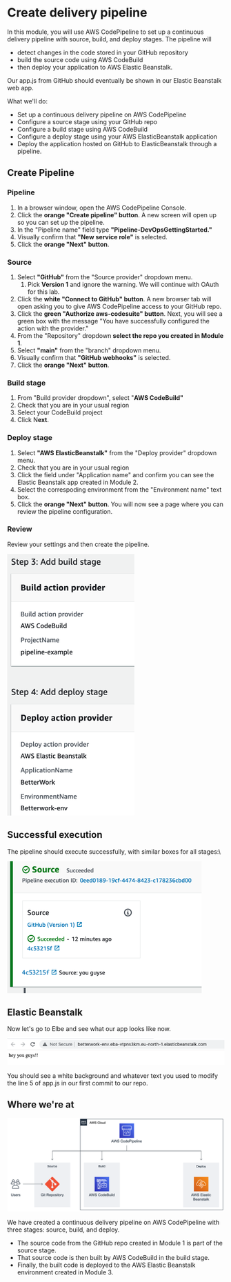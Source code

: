 # Create delivery pipeline

In this module, you will use AWS CodePipeline to set up a continuous delivery pipeline with source, build, and deploy stages. The pipeline will&#x20;

* detect changes in the code stored in your GitHub repository
* build the source code using AWS CodeBuild
* then deploy your application to AWS Elastic Beanstalk.

Our app.js from GitHub should eventually be shown in our Elastic Beanstalk web app.

What we'll do:

* Set up a continuous delivery pipeline on AWS CodePipeline
* Configure a source stage using your GitHub repo
* Configure a build stage using AWS CodeBuild
* Configure a deploy stage using your AWS ElasticBeanstalk application
* Deploy the application hosted on GitHub to ElasticBeanstalk through a pipeline.

## Create Pipeline

### Pipeline

1. In a browser window, open the AWS CodePipeline Console.
2. Click the **orange "Create pipeline" button**. A new screen will open up so you can set up the pipeline.
3. In the "Pipeline name" field type **"Pipeline-DevOpsGettingStarted."**
4. Visually confirm that **"New service role"** is selected.
5. Click the **orange "Next" button**.

### Source

1. Select **"GitHub"** from the "Source provider" dropdown menu.&#x20;
   1. Pick **Version 1** and ignore the warning. We will continue with OAuth for this lab.&#x20;
2. Click the **white "Connect to GitHub" button**. A new browser tab will open asking you to give AWS CodePipeline access to your GitHub repo.
3. Click the **green "Authorize aws-codesuite" button**. Next, you will see a green box with the message "You have successfully configured the action with the provider."
4. From the "Repository" dropdown **select the repo you created in Module 1**.
5. Select **"main"** from the "branch" dropdown menu.
6. Visually confirm that **"GitHub webhooks"** is selected.
7. Click the **orange "Next" button**.

### Build stage

1. From "Build provider dropdown", select "**AWS CodeBuild"**
2. Check that you are in your usual region&#x20;
3. Select your CodeBuild project
4. Click N**ext**.

### Deploy stage

1. Select **"AWS ElasticBeanstalk"** from the "Deploy provider" dropdown menu.
2. Check that you are in your usual region&#x20;
3. Click the field under "Application name" and confirm you can see the Elastic Beanstalk app created in Module 2.
4. Select the correspoding environment from the "Environment name" text box.
5. Click the **orange "Next" button**. You will now see a page where you can review the pipeline configuration.

### Review

Review your settings and then create the pipeline.&#x20;

![you have a chance to review ](<../../../.gitbook/assets/image (152).png>)

## Successful execution&#x20;

The pipeline should execute successfully, with similar boxes for all stages:\


![success at the source ](<../../../.gitbook/assets/image (115).png>)

## Elastic Beanstalk

Now let's go to Elbe and see what our app looks like now.&#x20;

![Elastic Beanstalk is now serving this](<../../../.gitbook/assets/image (450).png>)

You should see a white background and whatever text you used to modify the line 5 of app.js in our first commit to our repo.&#x20;

## Where we're at

![architecture now](<../../../.gitbook/assets/image (280) (1).png>)

We have created a continuous delivery pipeline on AWS CodePipeline with three stages: source, build, and deploy.&#x20;

* The source code from the GitHub repo created in Module 1 is part of the source stage.&#x20;
* That source code is then built by AWS CodeBuild in the build stage.&#x20;
* Finally, the built code is deployed to the AWS Elastic Beanstalk environment created in Module 3.
